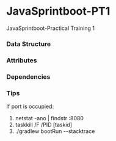 # JavaSprintboot-PT1
JavaSprintboot-Practical Training 1

### Data Structure

### Attributes

### Dependencies

### Tips
If port is occupied: 
1. netstat -ano | findstr :8080
2. taskkill /F /PID [taskid]
3. ./gradlew bootRun --stacktrace



